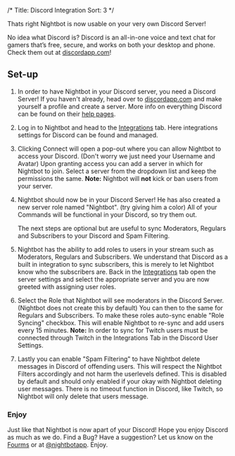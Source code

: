 /*
Title: Discord Integration 
Sort: 3
*/

Thats right Nightbot is now usable on your very own Discord Server! 

No idea what Discord is? Discord is an all-in-one voice and text chat for gamers that’s free, secure, and works on both your desktop and phone. Check them out at [discordapp.com](https://discordapp.com/)!

## Set-up

1. In order to have Nightbot in your Discord server, you need a Discord Server! If you haven't already, head over to [discordapp.com](https://discordapp.com/) and make yourself a profile and create a server. More info on everything Discord can be found on their [help pages](https://support.discordapp.com/hc/en-us).

2. Log in to Nightbot and head to the [Integrations](https://beta.nightbot.tv/integrations) tab. Here integrations settings for Discord can be found and managed.

3. Clicking Connect will open a pop-out where you can allow Nightbot to access your Discord. (Don't worry we just need your Username and Avatar) Upon granting access you can add a server in which for Nightbot to join. Select a server from the dropdown list and keep the permissions the same. **Note:** Nightbot will **not** kick or ban users from your server.

4. Nightbot should now be in your Discord Server! He has also created a new server role named "Nightbot". (try giving him a color) All of your Commands will be functional in your Discord, so try them out. 

    The next steps are optional but are useful to sync Moderators, Regulars and Subscribers to your Discord and Spam Filtering.

5.  Nightbot has the ability to add roles to users in your stream such as Moderators, Regulars and Subscribers. We understand that Discord as a built in integration to sync subscribers, this is merely to let Nightbot know who the subscribers are. Back in the [Integrations](https://beta.nightbot.tv/integrations) tab open the server settings and select the appropriate server and you are now greeted with assigning user roles. 

6. Select the Role that Nightbot will see moderators in the Discord Server. (Nightbot does not create this by default) You can then to the same for Regulars and Subscribers. To make these roles auto-sync enable "Role Syncing" checkbox. This will enable Nightbot to re-sync and add users every 15 minutes. **Note:** In order to sync for Twitch users must be connected through Twitch in the Integrations Tab in the Discord User Settings.

7. Lastly you can enable "Spam Filtering" to have Nightbot delete messages in Discord of offending users. This will respect the Nightbot Filters accordingly and not harm the userlevels defined. This is disabled by default and should only enabled if your okay with Nightbot deleting user messages. There is no timeout function in Discord, like Twitch, so Nightbot will only delete that users message.

### Enjoy 

Just like that Nightbot is now apart of your Discord! Hope you enjoy Discord as much as we do. Find a Bug? Have a suggestion? Let us know on the [Fourms](https://community.nightdev.com/c/nightbot) or at [@nightbotapp](https://twitter.com/nightbotapp). Enjoy.